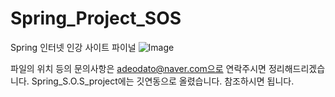 # Spring_Project_SOS
Spring 인터넷 인강 사이트 파이널
![Image](https://github.com/user-attachments/assets/ca1ac53e-d653-4267-96e8-10766de97ab7)

파일의 위치 등의 문의사항은 adeodato@naver.com으로 연락주시면 정리해드리겠습니다.
Spring_S.O.S_project에는 깃연동으로 올렸습니다. 참조하시면 됩니다.
